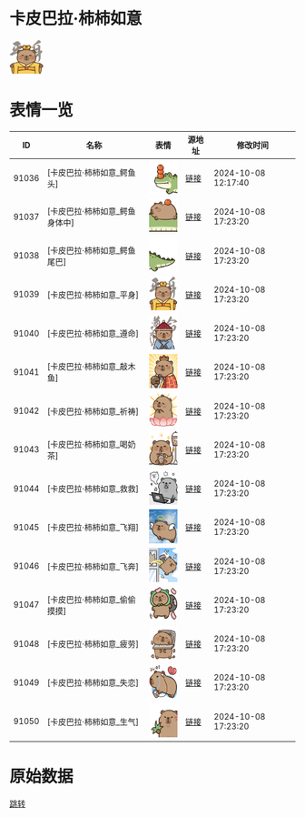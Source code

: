 # 卡皮巴拉·柿柿如意

<img src="./cover.png" height="60" alt="cover" />

# 表情一览

|ID|名称|表情|源地址|修改时间|
|----|----|----|----|----|
|91036|[卡皮巴拉·柿柿如意_鳄鱼头]|<img src="./pic/091036_%5B卡皮巴拉·柿柿如意_鳄鱼头%5D.png" height="60" alt="鳄鱼头"/>|[链接](https://i0.hdslb.com/bfs/garb/d6c5fa9a27146308cd786c6f7c2b8c49c5087f66.png)|2024-10-08 12:17:40|
|91037|[卡皮巴拉·柿柿如意_鳄鱼身体中]|<img src="./pic/091037_%5B卡皮巴拉·柿柿如意_鳄鱼身体中%5D.png" height="60" alt="鳄鱼身体中"/>|[链接](https://i0.hdslb.com/bfs/garb/f6fe36c703fb012167beb512c4cc68bb7ecad17c.png)|2024-10-08 17:23:20|
|91038|[卡皮巴拉·柿柿如意_鳄鱼尾巴]|<img src="./pic/091038_%5B卡皮巴拉·柿柿如意_鳄鱼尾巴%5D.png" height="60" alt="鳄鱼尾巴"/>|[链接](https://i0.hdslb.com/bfs/garb/18dae3545d7e1c0cdac21d610ca828c3dd2dc450.png)|2024-10-08 17:23:20|
|91039|[卡皮巴拉·柿柿如意_平身]|<img src="./pic/091039_%5B卡皮巴拉·柿柿如意_平身%5D.png" height="60" alt="平身"/>|[链接](https://i0.hdslb.com/bfs/garb/9aae4a279875ee8f711acdadf4991bce122ba304.png)|2024-10-08 17:23:20|
|91040|[卡皮巴拉·柿柿如意_遵命]|<img src="./pic/091040_%5B卡皮巴拉·柿柿如意_遵命%5D.png" height="60" alt="遵命"/>|[链接](https://i0.hdslb.com/bfs/garb/8db144866a18b0c1a03572e6ab844b74711a4104.png)|2024-10-08 17:23:20|
|91041|[卡皮巴拉·柿柿如意_敲木鱼]|<img src="./pic/091041_%5B卡皮巴拉·柿柿如意_敲木鱼%5D.png" height="60" alt="敲木鱼"/>|[链接](https://i0.hdslb.com/bfs/garb/2749b01a06295709b70b80485c8623a7e2e34c77.png)|2024-10-08 17:23:20|
|91042|[卡皮巴拉·柿柿如意_祈祷]|<img src="./pic/091042_%5B卡皮巴拉·柿柿如意_祈祷%5D.png" height="60" alt="祈祷"/>|[链接](https://i0.hdslb.com/bfs/garb/f998f45705ae593ceb613a13aad53d7ab18e07cc.png)|2024-10-08 17:23:20|
|91043|[卡皮巴拉·柿柿如意_喝奶茶]|<img src="./pic/091043_%5B卡皮巴拉·柿柿如意_喝奶茶%5D.png" height="60" alt="喝奶茶"/>|[链接](https://i0.hdslb.com/bfs/garb/00c1702717985016939b7d4665c0caed06b0347b.png)|2024-10-08 17:23:20|
|91044|[卡皮巴拉·柿柿如意_救救]|<img src="./pic/091044_%5B卡皮巴拉·柿柿如意_救救%5D.png" height="60" alt="救救"/>|[链接](https://i0.hdslb.com/bfs/garb/c1185e63898f85f2b7886bf39ee3a3fed9005223.png)|2024-10-08 17:23:20|
|91045|[卡皮巴拉·柿柿如意_飞翔]|<img src="./pic/091045_%5B卡皮巴拉·柿柿如意_飞翔%5D.png" height="60" alt="飞翔"/>|[链接](https://i0.hdslb.com/bfs/garb/fac10d237e2061834ad02de121908351ac34d17f.png)|2024-10-08 17:23:20|
|91046|[卡皮巴拉·柿柿如意_飞奔]|<img src="./pic/091046_%5B卡皮巴拉·柿柿如意_飞奔%5D.png" height="60" alt="飞奔"/>|[链接](https://i0.hdslb.com/bfs/garb/f08332e14d13f5175b1cd8eeb2f331fbd6e87a3e.png)|2024-10-08 17:23:20|
|91047|[卡皮巴拉·柿柿如意_偷偷摸摸]|<img src="./pic/091047_%5B卡皮巴拉·柿柿如意_偷偷摸摸%5D.png" height="60" alt="偷偷摸摸"/>|[链接](https://i0.hdslb.com/bfs/garb/b55f5a8bf2d86dd3feb2ccf78c5df9a040cbb274.png)|2024-10-08 17:23:20|
|91048|[卡皮巴拉·柿柿如意_疲劳]|<img src="./pic/091048_%5B卡皮巴拉·柿柿如意_疲劳%5D.png" height="60" alt="疲劳"/>|[链接](https://i0.hdslb.com/bfs/garb/3b30b27a185c9c412ac338a826b8a5c1319032db.png)|2024-10-08 17:23:20|
|91049|[卡皮巴拉·柿柿如意_失恋]|<img src="./pic/091049_%5B卡皮巴拉·柿柿如意_失恋%5D.png" height="60" alt="失恋"/>|[链接](https://i0.hdslb.com/bfs/garb/b58965af41e82545ddecd443ce11622c364fd7d2.png)|2024-10-08 17:23:20|
|91050|[卡皮巴拉·柿柿如意_生气]|<img src="./pic/091050_%5B卡皮巴拉·柿柿如意_生气%5D.png" height="60" alt="生气"/>|[链接](https://i0.hdslb.com/bfs/garb/06b957fc34c19ebe6ea6bc054ac70ba40362a2b3.png)|2024-10-08 17:23:20|

# 原始数据

[跳转](./raw.json)

